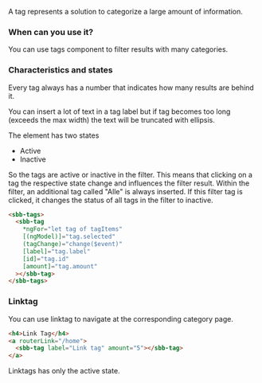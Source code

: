 A tag represents a solution to categorize a large amount of information.

### When can you use it?

You can use tags component to filter results with many categories.

### Characteristics and states

Every tag always has a number that indicates how many results are behind it.

You can insert a lot of text in a tag label but if tag becomes too long (exceeds the max width) the text will be truncated with ellipsis.

The element has two states

- Active
- Inactive

So the tags are active or inactive in the filter. This means that clicking on a tag the respective state change and influences the filter result.
Within the filter, an additional tag called "Alle" is always inserted. If this filter tag is clicked, it changes the status of all tags in the filter to inactive.

```html
<sbb-tags>
  <sbb-tag
    *ngFor="let tag of tagItems"
    [(ngModel)]="tag.selected"
    (tagChange)="change($event)"
    [label]="tag.label"
    [id]="tag.id"
    [amount]="tag.amount"
  ></sbb-tag>
</sbb-tags>
```

### Linktag

You can use linktag to navigate at the corresponding category page.

```html
<h4>Link Tag</h4>
<a routerLink="/home">
  <sbb-tag label="Link tag" amount="5"></sbb-tag>
</a>
```

Linktags has only the active state.

